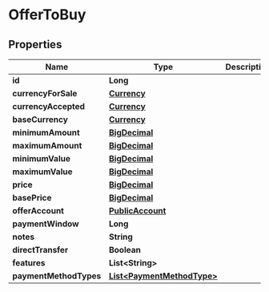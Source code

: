 
# OfferToBuy

## Properties
Name | Type | Description | Notes
------------ | ------------- | ------------- | -------------
**id** | **Long** |  |  [optional]
**currencyForSale** | [**Currency**](Currency.md) |  |  [optional]
**currencyAccepted** | [**Currency**](Currency.md) |  |  [optional]
**baseCurrency** | [**Currency**](Currency.md) |  |  [optional]
**minimumAmount** | [**BigDecimal**](BigDecimal.md) |  |  [optional]
**maximumAmount** | [**BigDecimal**](BigDecimal.md) |  |  [optional]
**minimumValue** | [**BigDecimal**](BigDecimal.md) |  |  [optional]
**maximumValue** | [**BigDecimal**](BigDecimal.md) |  |  [optional]
**price** | [**BigDecimal**](BigDecimal.md) |  |  [optional]
**basePrice** | [**BigDecimal**](BigDecimal.md) |  |  [optional]
**offerAccount** | [**PublicAccount**](PublicAccount.md) |  |  [optional]
**paymentWindow** | **Long** |  |  [optional]
**notes** | **String** |  |  [optional]
**directTransfer** | **Boolean** |  |  [optional]
**features** | **List&lt;String&gt;** |  |  [optional]
**paymentMethodTypes** | [**List&lt;PaymentMethodType&gt;**](PaymentMethodType.md) |  |  [optional]



